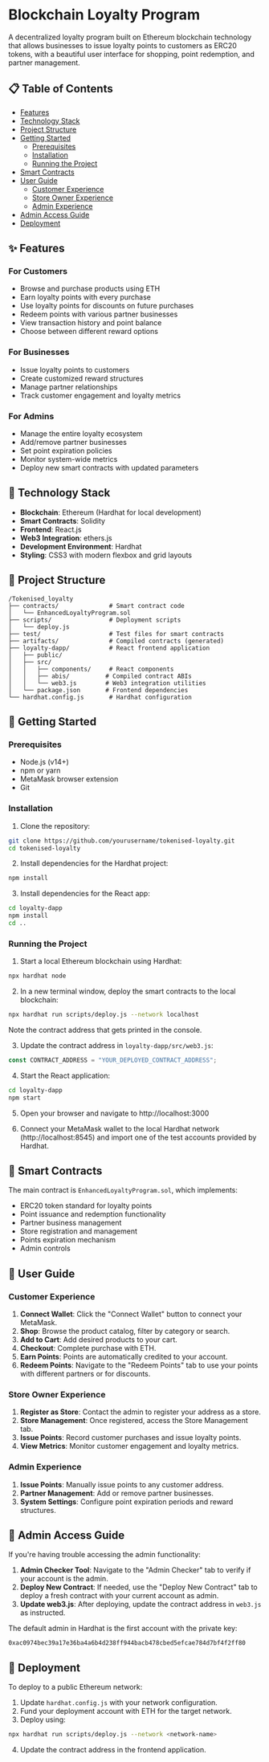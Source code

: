 # Blockchain Loyalty Program

A decentralized loyalty program built on Ethereum blockchain technology that allows businesses to issue loyalty points to customers as ERC20 tokens, with a beautiful user interface for shopping, point redemption, and partner management.



## 📋 Table of Contents
- [Features](#-features)
- [Technology Stack](#-technology-stack)
- [Project Structure](#-project-structure)
- [Getting Started](#-getting-started)
  - [Prerequisites](#prerequisites)
  - [Installation](#installation)
  - [Running the Project](#running-the-project)
- [Smart Contracts](#-smart-contracts)
- [User Guide](#-user-guide)
  - [Customer Experience](#customer-experience)
  - [Store Owner Experience](#store-owner-experience)
  - [Admin Experience](#admin-experience)
- [Admin Access Guide](#-admin-access-guide)
- [Deployment](#-deployment)


## ✨ Features

### For Customers
- Browse and purchase products using ETH
- Earn loyalty points with every purchase
- Use loyalty points for discounts on future purchases
- Redeem points with various partner businesses
- View transaction history and point balance
- Choose between different reward options

### For Businesses
- Issue loyalty points to customers
- Create customized reward structures
- Manage partner relationships
- Track customer engagement and loyalty metrics

### For Admins
- Manage the entire loyalty ecosystem
- Add/remove partner businesses
- Set point expiration policies
- Monitor system-wide metrics
- Deploy new smart contracts with updated parameters

## 🚀 Technology Stack

- **Blockchain**: Ethereum (Hardhat for local development)
- **Smart Contracts**: Solidity
- **Frontend**: React.js
- **Web3 Integration**: ethers.js
- **Development Environment**: Hardhat
- **Styling**: CSS3 with modern flexbox and grid layouts

## 📁 Project Structure

```
/Tokenised_loyalty
├── contracts/              # Smart contract code
│   └── EnhancedLoyaltyProgram.sol
├── scripts/                # Deployment scripts
│   └── deploy.js
├── test/                   # Test files for smart contracts
├── artifacts/              # Compiled contracts (generated)
├── loyalty-dapp/           # React frontend application
│   ├── public/
│   ├── src/
│   │   ├── components/     # React components
│   │   ├── abis/          # Compiled contract ABIs
│   │   └── web3.js        # Web3 integration utilities
│   └── package.json       # Frontend dependencies
└── hardhat.config.js       # Hardhat configuration
```

## 🏁 Getting Started

### Prerequisites

- Node.js (v14+)
- npm or yarn
- MetaMask browser extension
- Git

### Installation

1. Clone the repository:
```bash
git clone https://github.com/yourusername/tokenised-loyalty.git
cd tokenised-loyalty
```

2. Install dependencies for the Hardhat project:
```bash
npm install
```

3. Install dependencies for the React app:
```bash
cd loyalty-dapp
npm install
cd ..
```

### Running the Project

1. Start a local Ethereum blockchain using Hardhat:
```bash
npx hardhat node
```

2. In a new terminal window, deploy the smart contracts to the local blockchain:
```bash
npx hardhat run scripts/deploy.js --network localhost
```
Note the contract address that gets printed in the console.

3. Update the contract address in `loyalty-dapp/src/web3.js`:
```javascript
const CONTRACT_ADDRESS = "YOUR_DEPLOYED_CONTRACT_ADDRESS";
```

4. Start the React application:
```bash
cd loyalty-dapp
npm start
```

5. Open your browser and navigate to http://localhost:3000

6. Connect your MetaMask wallet to the local Hardhat network (http://localhost:8545) and import one of the test accounts provided by Hardhat.

## 💼 Smart Contracts

The main contract is `EnhancedLoyaltyProgram.sol`, which implements:

- ERC20 token standard for loyalty points
- Point issuance and redemption functionality
- Partner business management
- Store registration and management
- Points expiration mechanism
- Admin controls

## 📝 User Guide

### Customer Experience

1. **Connect Wallet**: Click the "Connect Wallet" button to connect your MetaMask.
2. **Shop**: Browse the product catalog, filter by category or search.
3. **Add to Cart**: Add desired products to your cart.
4. **Checkout**: Complete purchase with ETH.
5. **Earn Points**: Points are automatically credited to your account.
6. **Redeem Points**: Navigate to the "Redeem Points" tab to use your points with different partners or for discounts.

### Store Owner Experience

1. **Register as Store**: Contact the admin to register your address as a store.
2. **Store Management**: Once registered, access the Store Management tab.
3. **Issue Points**: Record customer purchases and issue loyalty points.
4. **View Metrics**: Monitor customer engagement and loyalty metrics.

### Admin Experience

1. **Issue Points**: Manually issue points to any customer address.
2. **Partner Management**: Add or remove partner businesses.
3. **System Settings**: Configure point expiration periods and reward structures.

## 🔑 Admin Access Guide

If you're having trouble accessing the admin functionality:

1. **Admin Checker Tool**: Navigate to the "Admin Checker" tab to verify if your account is the admin.
2. **Deploy New Contract**: If needed, use the "Deploy New Contract" tab to deploy a fresh contract with your current account as admin.
3. **Update web3.js**: After deploying, update the contract address in `web3.js` as instructed.

The default admin in Hardhat is the first account with the private key:
```
0xac0974bec39a17e36ba4a6b4d238ff944bacb478cbed5efcae784d7bf4f2ff80
```

## 🚀 Deployment

To deploy to a public Ethereum network:

1. Update `hardhat.config.js` with your network configuration.
2. Fund your deployment account with ETH for the target network.
3. Deploy using:
```bash
npx hardhat run scripts/deploy.js --network <network-name>
```
4. Update the contract address in the frontend application.
